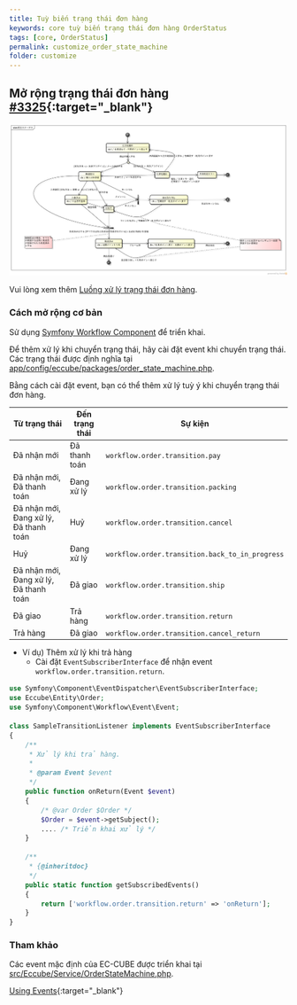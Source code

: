```yaml
---
title: Tuỳ biến trạng thái đơn hàng
keywords: core tuỳ biến trạng thái đơn hàng OrderStatus
tags: [core, OrderStatus]
permalink: customize_order_state_machine
folder: customize
---
```


## Mở rộng trạng thái đơn hàng [#3325](https://github.com/EC-CUBE/ec-cube/pull/3325){:target="_blank"}

![Sơ đồ trạng thái đơn hàng](./images/spec/order-statemachine.png)

Vui lòng xem thêm [Luồng xử lý trạng thái đơn hàng](/spec_order).

### Cách mở rộng cơ bản

Sử dụng [Symfony Workflow Component](https://symfony.com/doc/current/components/workflow.html) để triển khai.

Để thêm xử lý khi chuyển trạng thái, hãy cài đặt event khi chuyển trạng thái.
Các trạng thái được định nghĩa tại [app/config/eccube/packages/order_state_machine.php](https://github.com/EC-CUBE/ec-cube/blob/4.0/app/config/eccube/packages/order_state_machine.php).

Bằng cách cài đặt event, bạn có thể thêm xử lý tuỳ ý khi chuyển trạng thái đơn hàng.

| Từ trạng thái                | Đến trạng thái | Sự kiện                                        |
|------------------------------|---------------|------------------------------------------------|
| Đã nhận mới                  | Đã thanh toán | `workflow.order.transition.pay`                |
| Đã nhận mới, Đã thanh toán   | Đang xử lý    | `workflow.order.transition.packing`            |
| Đã nhận mới, Đang xử lý, Đã thanh toán | Huỷ | `workflow.order.transition.cancel`             |
| Huỷ                         | Đang xử lý    | `workflow.order.transition.back_to_in_progress`|
| Đã nhận mới, Đang xử lý, Đã thanh toán | Đã giao | `workflow.order.transition.ship`              |
| Đã giao                     | Trả hàng      | `workflow.order.transition.return`             |
| Trả hàng                    | Đã giao       | `workflow.order.transition.cancel_return`      |

- Ví dụ) Thêm xử lý khi trả hàng
    - Cài đặt `EventSubscriberInterface` để nhận event `workflow.order.transition.return`.

```php
use Symfony\Component\EventDispatcher\EventSubscriberInterface;
use Eccube\Entity\Order;
use Symfony\Component\Workflow\Event\Event;

class SampleTransitionListener implements EventSubscriberInterface
{
    /**
     * Xử lý khi trả hàng.
     *
     * @param Event $event
     */
    public function onReturn(Event $event)
    {
        /* @var Order $Order */
        $Order = $event->getSubject();
        .... /* Triển khai xử lý */
    }

    /**
     * {@inheritdoc}
     */
    public static function getSubscribedEvents()
    {
        return ['workflow.order.transition.return' => 'onReturn'];
    }
}
```

### Tham khảo

Các event mặc định của EC-CUBE được triển khai tại [src/Eccube/Service/OrderStateMachine.php](https://github.com/EC-CUBE/ec-cube/blob/4.0/src/Eccube/Service/OrderStateMachine.php).

[Using Events](https://symfony.com/doc/current/workflow/usage.html#using-events){:target="_blank"}
